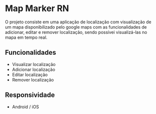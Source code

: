 # Map Marker RN

O projeto consiste em uma aplicação de localização com visualização de um mapa disponibilizado pelo google maps com as funcionalidades de adicionar, editar e remover localização, sendo possívei visualizá-las no mapa em tempo real.

## Funcionalidades

- Visualizar localização
- Adicionar localização
- Editar localização
- Remover localização

## Responsividade

- Android / iOS
